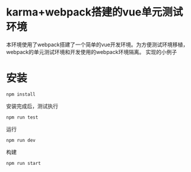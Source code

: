 # karma+webpack搭建的vue单元测试环境
本环境使用了webpack搭建了一个简单的vue开发环境。为方便测试环境移植，webpack的单元测试环境和开发使用的webpack环境隔离。
实现的小例子


# 安装
```
npm install
```
安装完成后，测试执行
```
npm run test
```
运行
```
npm run dev
```
构建
```
npm run start